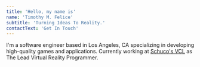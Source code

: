 ```yaml
---
title: 'Hello, my name is'
name: 'Timothy M. Felice'
subtitle: 'Turning Ideas To Reality.'
contactText: 'Get In Touch'
---
```


I'm a software engineer based in Los Angeles, CA specializing in developing high-quality games and applications. Currently working at [Schuco's VCL](https://www.schueco.com/web2/vcl_en) as The Lead Virtual Reality Programmer.
